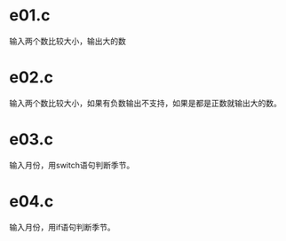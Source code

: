 # e01.c
输入两个数比较大小，输出大的数

# e02.c
输入两个数比较大小，如果有负数输出不支持，如果是都是正数就输出大的数。

# e03.c
输入月份，用switch语句判断季节。

# e04.c
输入月份，用if语句判断季节。
